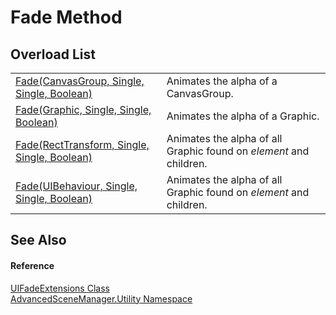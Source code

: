# Fade Method


## Overload List
<table>
<tr>
<td><a href="M_AdvancedSceneManager_Utility_UIFadeExtensions_Fade.md">Fade(CanvasGroup, Single, Single, Boolean)</a></td>
<td>Animates the alpha of a CanvasGroup.</td></tr>
<tr>
<td><a href="M_AdvancedSceneManager_Utility_UIFadeExtensions_Fade_3.md">Fade(Graphic, Single, Single, Boolean)</a></td>
<td>Animates the alpha of a Graphic.</td></tr>
<tr>
<td><a href="M_AdvancedSceneManager_Utility_UIFadeExtensions_Fade_2.md">Fade(RectTransform, Single, Single, Boolean)</a></td>
<td>Animates the alpha of all Graphic found on <em>element</em> and children.</td></tr>
<tr>
<td><a href="M_AdvancedSceneManager_Utility_UIFadeExtensions_Fade_1.md">Fade(UIBehaviour, Single, Single, Boolean)</a></td>
<td>Animates the alpha of all Graphic found on <em>element</em> and children.</td></tr>
</table>

## See Also


#### Reference
<a href="T_AdvancedSceneManager_Utility_UIFadeExtensions.md">UIFadeExtensions Class</a>  
<a href="N_AdvancedSceneManager_Utility.md">AdvancedSceneManager.Utility Namespace</a>  
